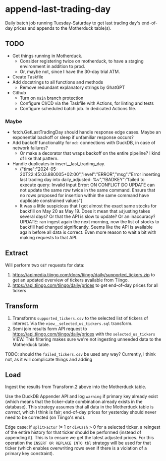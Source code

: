 # append-last-trading-day

Daily batch job running Tuesday-Saturday to get last trading day's end-of-day prices
and appends to the Motherduck table(s).

## TODO

- Get things running in Motherduck.
  - Consider registering twice on motherduck, to have a staging environment in addition to prod.
  - Or, maybe not, since I have the 30-day trial ATM.
- Create Taskfile
- Add docstrings to all functions and methods
  - Remove redundant explanatory strings by GhatGPT
- Github
  - Turn on `main` branch protection
  - Configure CI/CD via the Taskfile with Actions, for linting and tests
  - Configure scheduled batch job. In dedicated Actions file.

### Maybe

- fetch.GetLastTradingDay should handle response edge cases. Maybe an exponential backoff or
  sleep if unfamiliar response occurs?
- Add backoff functionality for `md:` connections with DuckDB, in case of network failures?
  - Or make a decorator that wraps backoff on the entire pipeline? I kind of like that pattern.
- Handle duplicates in insert__last_trading_day.
  - {"time":"2024-05-20T22:45:03.880005+02:00","level":"ERROR","msg":"Error inserting last trading day into daily_adjusted: %v","!BADKEY":"failed to execute query: Invalid Input Error: ON CONFLICT DO UPDATE can not update the same row twice in the same command. Ensure that no rows proposed for insertion within the same command have duplicate constrained values"}
  - It was a little suspicious that I got almost the exact same stocks for backfill on May 20 as May 19.
    Does it mean that `adj`usting takes several days? Or that the API is slow to update? Or an inaccuracy?
    UPDATE: ran ingest again the next morning, now the list of stocks to backfill had changed significantly. Seems like
    the API is available again before all data is correct. Even more reason to wait a bit with making requests to that API.

## Extract

Will perform two `GET` requests for data:

1. https://apimedia.tiingo.com/docs/tiingo/daily/supported_tickers.zip to get an updated 
overview of tickers available from Tiingo.
2. https://api.tiingo.com/tiingo/daily/prices to get end-of-day prices for all tickers

## Transform

1. Transforms `supported_tickers.csv` to the selected list of tickers of interest. Via the
`view__selected_us_tickers.sql` transform.
2. Semi join results form API request to https://api.tiingo.com/tiingo/daily/prices with the
`selected_us_tickers` VIEW. This filtering makes sure we're not ingesting unneeded data to 
the Motherduck table.

TODO: should the `failed_tickers.csv` be used any way? Currently, I think not, as it will complicate
things and adding

## Load

Ingest the results from Transform.2 above into the Motherduck table.

Use the DuckDB Appender API and log `warning` if primary key already exist (which means
that the ticker-date combination already exists in the database). This strategy assumes that
all data in the Motherduck table is _correct_, which I think is fair; end-of-day prices for yesterday
should never need to be corrected (on Tiingo's end).

Edge case: if `splitFactor` != 1 or `divCash` > 0 for a selected ticker, a reingest of the entire history
for that ticker should be performed (instead of appending it). This is to ensure we get the latest adjusted
prices. For this operation the `INSERT OR REPLACE INTO tbl` strategy will be used for that ticker (which
enables overwriting rows even if there is a violation of a primary key constraint).
